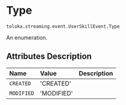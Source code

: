 # Type
`toloka.streaming.event.UserSkillEvent.Type`

An enumeration.

## Attributes Description

| Name | Value | Description |
| :------| :-----------| :----------| 
`CREATED`|'CREATED'|<p></p>
`MODIFIED`|'MODIFIED'|<p></p>
